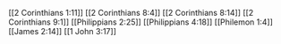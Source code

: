 [[2 Corinthians 1:11]]
[[2 Corinthians 8:4]]
[[2 Corinthians 8:14]]
[[2 Corinthians 9:1]]
[[Philippians 2:25]]
[[Philippians 4:18]]
[[Philemon 1:4]]
[[James 2:14]]
[[1 John 3:17]]
